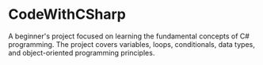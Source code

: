 # CodeWithCSharp
A beginner's project focused on learning the fundamental concepts of C# programming. The project covers variables, loops, conditionals, data types, and object-oriented programming principles.
